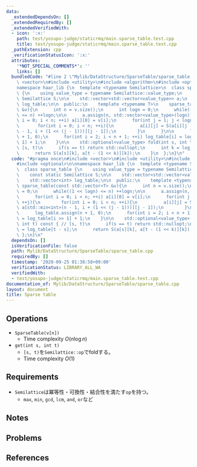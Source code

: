 ```yaml
---
data:
  _extendedDependsOn: []
  _extendedRequiredBy: []
  _extendedVerifiedWith:
  - icon: ':x:'
    path: test/yosupo-judge/staticrmq/main.sparse_table.test.cpp
    title: test/yosupo-judge/staticrmq/main.sparse_table.test.cpp
  _pathExtension: cpp
  _verificationStatusIcon: ':x:'
  attributes:
    '*NOT_SPECIAL_COMMENTS*': ''
    links: []
  bundledCode: "#line 2 \"Mylib/DataStructure/SparseTable/sparse_table.cpp\"\n#include\
    \ <vector>\n#include <utility>\n#include <algorithm>\n#include <optional>\n\n\
    namespace haar_lib {\n  template <typename Semilattice>\n  class sparse_table\
    \ {\n    using value_type = typename Semilattice::value_type;\n    const static\
    \ Semilattice S;\n\n    std::vector<std::vector<value_type>> a;\n    std::vector<int>\
    \ log_table;\n\n  public:\n    template <typename T>\n    sparse_table(const std::vector<T>\
    \ &v){\n      int n = v.size();\n      int logn = 0;\n      while((1 << logn)\
    \ <= n) ++logn;\n\n      a.assign(n, std::vector<value_type>(logn));\n      for(int\
    \ i = 0; i < n; ++i) a[i][0] = v[i];\n      for(int j = 1; j < logn; ++j){\n \
    \       for(int i = 0; i < n; ++i){\n          a[i][j] = S(a[i][j - 1], a[std::min<int>(n\
    \ - 1, i + (1 << (j - 1)))][j - 1]);\n        }\n      }\n\n      log_table.assign(n\
    \ + 1, 0);\n      for(int i = 2; i < n + 1; ++i) log_table[i] = log_table[i >>\
    \ 1] + 1;\n    }\n\n    std::optional<value_type> fold(int s, int t) const { //\
    \ [s, t)\n      if(s == t) return std::nullopt;\n      int k = log_table[t - s];\n\
    \      return S(a[s][k], a[t - (1 << k)][k]);\n    }\n  };\n}\n"
  code: "#pragma once\n#include <vector>\n#include <utility>\n#include <algorithm>\n\
    #include <optional>\n\nnamespace haar_lib {\n  template <typename Semilattice>\n\
    \  class sparse_table {\n    using value_type = typename Semilattice::value_type;\n\
    \    const static Semilattice S;\n\n    std::vector<std::vector<value_type>> a;\n\
    \    std::vector<int> log_table;\n\n  public:\n    template <typename T>\n   \
    \ sparse_table(const std::vector<T> &v){\n      int n = v.size();\n      int logn\
    \ = 0;\n      while((1 << logn) <= n) ++logn;\n\n      a.assign(n, std::vector<value_type>(logn));\n\
    \      for(int i = 0; i < n; ++i) a[i][0] = v[i];\n      for(int j = 1; j < logn;\
    \ ++j){\n        for(int i = 0; i < n; ++i){\n          a[i][j] = S(a[i][j - 1],\
    \ a[std::min<int>(n - 1, i + (1 << (j - 1)))][j - 1]);\n        }\n      }\n\n\
    \      log_table.assign(n + 1, 0);\n      for(int i = 2; i < n + 1; ++i) log_table[i]\
    \ = log_table[i >> 1] + 1;\n    }\n\n    std::optional<value_type> fold(int s,\
    \ int t) const { // [s, t)\n      if(s == t) return std::nullopt;\n      int k\
    \ = log_table[t - s];\n      return S(a[s][k], a[t - (1 << k)][k]);\n    }\n \
    \ };\n}\n"
  dependsOn: []
  isVerificationFile: false
  path: Mylib/DataStructure/SparseTable/sparse_table.cpp
  requiredBy: []
  timestamp: '2020-09-25 01:38:58+09:00'
  verificationStatus: LIBRARY_ALL_WA
  verifiedWith:
  - test/yosupo-judge/staticrmq/main.sparse_table.test.cpp
documentation_of: Mylib/DataStructure/SparseTable/sparse_table.cpp
layout: document
title: Sparse table
---
```


## Operations

- `SparseTable(v[n])`
    - Time complexity $O(n \log n)$
- `get(int s, int t)`
	- `[s, t)`を`Semilattice::op`でfoldする。
	- Time complexity $O(1)$

## Requirements

- `Semilattice`は冪等性・可換性・結合性を満たす`op`を持つ。
	- `max`, `min`, `gcd`, `lcm`, `and`, `or`など

## Notes

## Problems

## References
